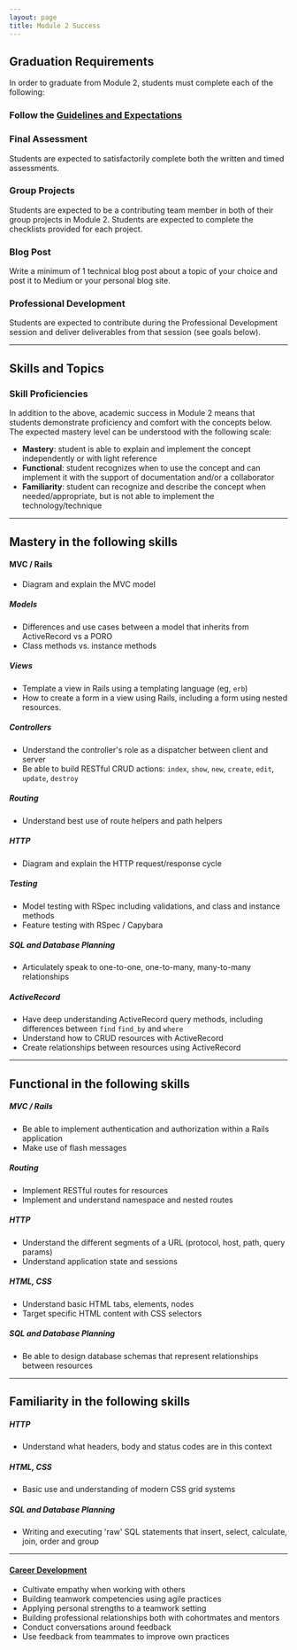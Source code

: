 ```yaml
---
layout: page
title: Module 2 Success
---
```


## Graduation Requirements

In order to graduate from Module 2, students must complete each of the following:

### Follow the [Guidelines and Expectations](https://github.com/turingschool/backend-curriculum-site/blob/gh-pages/module2/success/guidelines_and_expectations.md)

### Final Assessment

Students are expected to satisfactorily complete both the written and timed assessments.

### Group Projects

Students are expected to be a contributing team member in both of their group projects in Module 2. Students are expected to complete the checklists provided for each project.

### Blog Post

Write a minimum of 1 technical blog post about a topic of your choice and post it to Medium or your personal blog site.

### Professional Development

Students are expected to contribute during the Professional Development session and deliver deliverables from that session (see goals below).

-------

## Skills and Topics

### Skill Proficiencies

In addition to the above, academic success in Module 2 means that students demonstrate proficiency and comfort with the concepts below.
The expected mastery level can be understood with the following scale:

* **Mastery**: student is able to explain and implement the concept independently or with light reference
* **Functional**: student recognizes when to use the concept and can implement it with the support of documentation and/or a collaborator
* **Familiarity**: student can recognize and describe the concept when needed/appropriate, but is not able to implement the technology/technique

-------

## Mastery in the following skills

#### MVC / Rails

- Diagram and explain the MVC model

##### Models

- Differences and use cases between a model that inherits from ActiveRecord vs a PORO
- Class methods vs. instance methods

##### Views

- Template a view in Rails using a templating language (eg, `erb`)
- How to create a form in a view using Rails, including a form using nested resources.

##### Controllers

- Understand the controller's role as a dispatcher between client and server
- Be able to build RESTful CRUD actions: `index`, `show`, `new`, `create`, `edit`, `update`, `destroy`

##### Routing

- Understand best use of route helpers and path helpers

##### HTTP

- Diagram and explain the HTTP request/response cycle

##### Testing

- Model testing with RSpec including validations, and class and instance methods
- Feature testing with RSpec / Capybara

##### SQL and Database Planning

- Articulately speak to one-to-one, one-to-many, many-to-many relationships

##### ActiveRecord

- Have deep understanding ActiveRecord query methods, including differences between `find` `find_by` and `where`
- Understand how to CRUD resources with ActiveRecord
- Create relationships between resources using ActiveRecord

--------

## Functional in the following skills

##### MVC / Rails

- Be able to implement authentication and authorization within a Rails application
- Make use of flash messages

##### Routing

- Implement RESTful routes for resources
- Implement and understand namespace and nested routes

##### HTTP

- Understand the different segments of a URL (protocol, host, path, query params)
- Understand application state and sessions

##### HTML, CSS

- Understand basic HTML tabs, elements, nodes
- Target specific HTML content with CSS selectors

##### SQL and Database Planning

- Be able to design database schemas that represent relationships between resources

----------

## Familiarity in the following skills

##### HTTP

- Understand what headers, body and status codes are in this context

##### HTML, CSS

- Basic use and understanding of modern CSS grid systems

##### SQL and Database Planning

- Writing and executing 'raw' SQL statements that insert, select, calculate, join, order and group

-------

#### [Career Development](https://github.com/turingschool/career-development-curriculum/tree/master/module_two)

- Cultivate empathy when working with others
- Building teamwork competencies using agile practices
- Applying personal strengths to a teamwork setting
- Building professional relationships both with cohortmates and mentors
- Conduct conversations around feedback
- Use feedback from teammates to improve own practices
